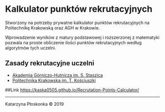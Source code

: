 # Kalkulator punktów rekrutacyjnych
Stworzony na potrzeby prywatne kalkulator punktów rekrutacyjnych na Politechnikę Krakowską oraz AGH w Krakowie.

Wprowadzenie wyników z matury podstawowej i rozszerzonej z matematyki pozwala na proste obliczenie ilości punktów rekrutacyjnych według algorytmów tych uczelni.

## Zasady rekrutacyjne uczelni
* [Akademia Górniczo-Hutnicza im. S. Staszica](https://kandydaci.agh.edu.pl/rekrutacja/warunki-i-tryb-rekrutacji-na-studia-w-agh/)
* [Politechnika Krakowska im. T. Kościuszki](http://rekrutacja.pk.edu.pl/index.php/zasady-rekrutacji-2019-20)

##Link
https://kaska0505.github.io/Recrutation-Points-Calculator/
___
Katarzyna Płoskonka &copy; 2019
